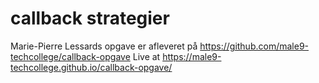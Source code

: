 # callback strategier

Marie-Pierre Lessards opgave er afleveret på
https://github.com/male9-techcollege/callback-opgave
Live at https://male9-techcollege.github.io/callback-opgave/